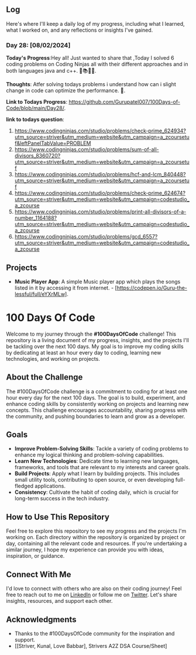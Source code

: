 ## Log

Here's where I'll keep a daily log of my progress, including what I learned, what I worked on, and any reflections or insights I've gained.

### Day 28: [08/02/2024]

**Today's Progress**:Hey all! Just wanted to share that ,Today I solved 6 coding problems on Coding Ninjas all with their different approaches and in both languages java and c++. 🚀📚👨‍💻.

**Thoughts**: Atfer solving todays problems i understand how can i slight change in code can optimize the performance. 🌟.

**Link to Todays Progress**: https://github.com/Gurupatel007/100Days-of-Code/blob/main/Day28/.

**link to todays question**: 

1. https://www.codingninjas.com/studio/problems/check-prime_624934?utm_source=striver&utm_medium=website&utm_campaign=a_zcoursetuf&leftPanelTabValue=PROBLEM
2. https://www.codingninjas.com/studio/problems/sum-of-all-divisors_8360720?utm_source=striver&utm_medium=website&utm_campaign=a_zcoursetuf
3. https://www.codingninjas.com/studio/problems/hcf-and-lcm_840448?utm_source=striver&utm_medium=website&utm_campaign=a_zcoursetuf
4. https://www.codingninjas.com/studio/problems/check-prime_624674?utm_source=striver&utm_medium=website&utm_campaign=codestudio_a_zcourse
5. https://www.codingninjas.com/studio/problems/print-all-divisors-of-a-number_1164188?utm_source=striver&utm_medium=website&utm_campaign=codestudio_a_zcourse
6. https://www.codingninjas.com/studio/problems/gcd_6557?utm_source=striver&utm_medium=website&utm_campaign=codestudio_a_zcourse


## Projects

- **Music Player App**: A simple Music player app which plays the songs listed in it by accessing it from internet. - [https://codepen.io/Guru-the-lessful/full/eYXrMLw].

# 100 Days Of Code

Welcome to my journey through the **#100DaysOfCode** challenge! This repository is a living document of my progress, insights, and the projects I'll be tackling over the next 100 days. My goal is to improve my coding skills by dedicating at least an hour every day to coding, learning new technologies, and working on projects.

## About the Challenge

The #100DaysOfCode challenge is a commitment to coding for at least one hour every day for the next 100 days. The goal is to build, experiment, and enhance coding skills by consistently working on projects and learning new concepts. This challenge encourages accountability, sharing progress with the community, and pushing boundaries to learn and grow as a developer.

## Goals

- **Improve Problem-Solving Skills**: Tackle a variety of coding problems to enhance my logical thinking and problem-solving capabilities.
- **Learn New Technologies**: Dedicate time to learning new languages, frameworks, and tools that are relevant to my interests and career goals.
- **Build Projects**: Apply what I learn by building projects. This includes small utility tools, contributing to open source, or even developing full-fledged applications.
- **Consistency**: Cultivate the habit of coding daily, which is crucial for long-term success in the tech industry.

## How to Use This Repository

Feel free to explore this repository to see my progress and the projects I'm working on. Each directory within the repository is organized by project or day, containing all the relevant code and resources. If you're undertaking a similar journey, I hope my experience can provide you with ideas, inspiration, or guidance.

## Connect With Me

I'd love to connect with others who are also on their coding journey! Feel free to reach out to me on [LinkedIn](www.linkedin.com/in/guru-patel-42423b219) or follow me on [Twitter](https://twitter.com/Gurupat11727321). Let's share insights, resources, and support each other.

## Acknowledgments

- Thanks to the #100DaysOfCode community for the inspiration and support.
- [[Striver, Kunal, Love Babbar], Strivers A2Z DSA Course/Sheet]
